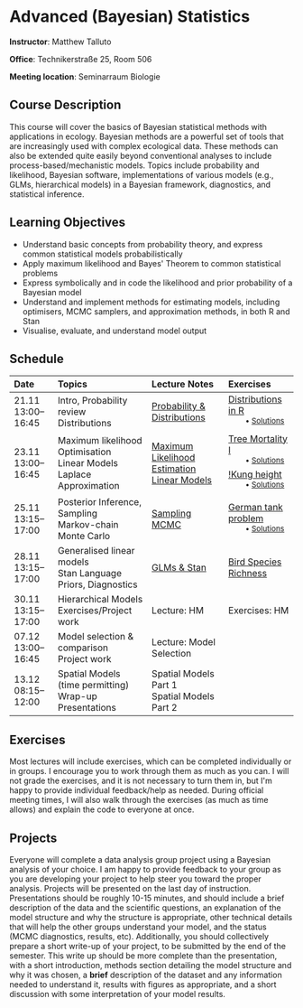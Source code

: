 # Advanced (Bayesian) Statistics
**Instructor**: Matthew Talluto

**Office**: Technikerstraße 25, Room 506

**Meeting location**:  Seminarraum Biologie


## Course Description

This course will cover the basics of Bayesian statistical methods with applications in ecology. Bayesian methods are a powerful set of tools that are increasingly used with complex ecological data. These methods can also be extended quite easily beyond conventional analyses to include process-based/mechanistic models. Topics include probability and likelihood, Bayesian software, implementations of various models (e.g., GLMs, hierarchical models) in a Bayesian framework, diagnostics, and statistical inference.

## Learning Objectives

* Understand basic concepts from probability theory, and express common statistical models probabilistically
* Apply maximum likelihood and Bayes' Theorem to common statistical problems
* Express symbolically and in code the likelihood and prior probability of a Bayesian model
* Understand and implement methods for estimating models, including optimisers, MCMC samplers, and approximation methods, in both R and Stan
* Visualise, evaluate, and understand model output


## Schedule

<!--TODO: change names of the exercises to what they will be
-->

|Date  |Topics       |Lecture Notes |Exercises |
| :--- |  :---   |   :---    | :--- |
|21.11<br/>13:00–16:45 |Intro, Probability review<br/>Distributions                          |[Probability & Distributions](1_probability) |[Distributions in R](exercises/1_distributions_ex)<br/>&nbsp;&nbsp;&nbsp;&nbsp;&nbsp;&nbsp;&nbsp;<sup>• [Solutions](exercises/1_distributions_soln)</sup>
|23.11<br/>13:00–16:45 |Maximum likelihood<br/>Optimisation<br/>Linear Models<br/>Laplace Approximation|[Maximum Likelihood Estimation](2_mle)<br/>[Linear Models](3_lm)|[Tree Mortality I](exercises/2_mle_ex.html)<br/>&nbsp;&nbsp;&nbsp;&nbsp;&nbsp;&nbsp;&nbsp;<sup>• [Solutions](exercises/2_mle_soln)</sup><br/>[!Kung height](exercises/3_lm_ex.html)<br/>&nbsp;&nbsp;&nbsp;&nbsp;&nbsp;&nbsp;&nbsp;<sup>• [Solutions](exercises/3_lm_soln)</sup>|
|25.11<br/>13:15–17:00|Posterior Inference, Sampling<br/>Markov-chain Monte Carlo|[Sampling](4_sampling)<br/>[MCMC](5_mcmc)|[German tank problem](exercises/5_mcmc_ex)<br/>&nbsp;&nbsp;&nbsp;&nbsp;&nbsp;&nbsp;&nbsp;<sup>• [Solutions](exercises/5_mcmc_soln)</sup>|
|28.11<br/>13:15–17:00 |Generalised linear models<br/>Stan Language<br/>Priors, Diagnostics|[GLMs & Stan](6_stan_glm)|[Bird Species Richness](exercises/6_glm_ex)|
|30.11<br/>13:15–17:00 |Hierarchical Models<br/>Exercises/Project work|Lecture: HM|Exercises: HM
|07.12<br/>13:00–16:45|Model selection & comparison<br/>Project work<br/>|Lecture: Model Selection|
|13.12<br/>08:15–12:00|Spatial Models (time permitting)<br/>Wrap-up<br/>Presentations|Spatial Models Part 1<br/>Spatial Models Part 2|

<!--


|25.11<br/>13:15–17:00|Posterior Inference, Sampling<br/>Markov-chain Monte Carlo|[Lecture: Inference](5_posterior_inference)<br/>[Lecture: MCMC](6_mcmc)|[Exercises: MCMC](exercises/6_mcmc_exercises.html)<br/>[Solutions: MCMC](exercises/6_mcmc_soln.html)|
|28.11<br/>13:15–17:00 |Generalised linear models<br/>Stan Language<br/>Priors, Diagnostics|[Lecture: GLM](7_glm)<br/>[Lecture: Stan](8_stan)|[Exercises: GLM](exercises/7_glm_exercises.html)|
|30.11<br/>13:15–17:00 |Hierarchical Models<br/>Exercises/Project work|[Lecture: HM](9_hm)|[Exercises: HM](exercises/9_hm_exercises.html)
|07.12<br/>13:00–16:45|Model selection & comparison<br/>Project work<br/>|[Lecture: Model Selection](10_model_selection)|
|13.12<br/>08:15–12:00|Spatial Models (time permitting)<br/>Wrap-up<br/>Presentations|[Spatial Models Part 1](11_spatial_gp)<br/>[Spatial Models Part 2](12_gp_implementation)|

-->
## Exercises
Most lectures will include exercises, which can be completed individually or in groups. I encourage you to work through them as much as you can. I will not grade the exercises, and it is not necessary to turn them in, but I'm happy to provide individual feedback/help as needed. During official meeting times, I will also walk through the exercises (as much as time allows) and explain the code to everyone at once.

## Projects
Everyone will complete a data analysis group project using a Bayesian analysis of your choice. I am happy to provide feedback to your group as you are developing your project to help steer you toward the proper analysis. Projects will be presented on the last day of instruction. Presentations should be roughly 10-15 minutes, and should include a brief description of the data and the scientific questions, an explanation of the model structure and why the structure is appropriate, other technical details that will help the other groups understand your model, and the status (MCMC diagnostics, results, etc). Additionally, you should collectively prepare a short write-up of your project, to be submitted by the end of the semester. This write up should be more complete than the presentation, with a short introduction, methods section detailing the model structure and why it was chosen, a **brief** description of the dataset and any information needed to understand it, results with figures as appropriate, and a short discussion with some interpretation of your model results.